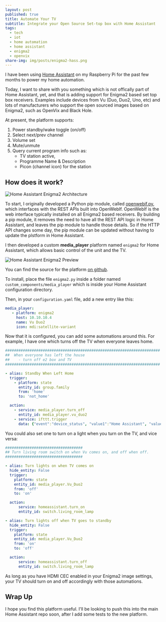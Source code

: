 ```yaml
---
layout: post
published: true
title: Automate Your TV
subtitle: Integrate your Open Source Set-top box with Home Assistant
tags:
  - tech
  - iot
  - home automation
  - home assistant
  - enigma2
  - openvix
share-img: img/posts/enigma2-hass.png
---
```

I have been using [Home Assistant][1] on my Raspberry Pi for the past few months to power my home automation. 

Today, I want to share with you something which is not offically part of Home Assistant, yet, and that is adding support for Enigma2 based set top box receivers. Examples include devices from Vu (Duo, Duo2, Uno, etc) and lots of manufacturers who support the open sourced images based on Enigma2, such as OpenVix and Black Hole.

At present, the platform supports:

1. Power standby/wake toggle (on/off)
2. Select next/prev channel
3. Volume set
4. Mute/unmute
5. Query current program info such as:
	- TV station active, 
    - Programme Name & Description
    - Picon (channel icon) for the station

## How does it work?

![Home Assistant Enigma2 Architecture]({{site.baseurl}}/img/posts/enigma2-hass.png)

To start, I originally developed a Python pip module, called [openwebif.py][2], which interfaces with the REST APIs built into OpenWebIf. OpenWebIf is the web interface typically installed on all Enigma2 based receivers. By building a pip module, it removes the need to have all the REST API logic in Home Assistant, and leaves the pip module to handle those details. So if the HTTP API changes some day, the pip module can be updated without having to update the plstform in Home Assistant.

I then developed a custom **media_player** platform named `enigma2` for Home Assistant, which allows basic control of the unit and the TV. 


![Home Assistant Enigma2 Preview]({{site.baseurl}}/img/posts/enigma2gif.gif)

You can find the source for the platform [on github][3]. 

To install, place the file `enigma2.py` inside a folder named  `custom_components/media_player` which is inside your Home Assistant configuration directory.

Then, in your `configuration.yaml` file, add a new entry like this:
```yaml
media_player:
   - platform: enigma2
     host: 10.10.10.4
     name: Vu Duo2
     icon: mdi:satellite-variant
```

Now that it is configured, you can add some automations around this. For example, I have one which turns off the TV when everyone leaves home.

```yaml
######################################################################
##  When everyone has left the house
##    - turn off e2 box and TV
######################################################################

- alias: Standby When Left Home
  trigger:
    - platform: state
      entity_id: group.family
      from: 'home'
      to: 'not_home'

  action:
    - service: media_player.turn_off
      entity_id: media_player.vu_duo2
    - service: ifttt.trigger
      data: {"event":"device_status", "value1":"Home Assistant", "value2":"Everyone Away From Home Triggered"}
```
You could also set one to turn on a light when you turn on the TV, and vice versa:

```yaml
###################################
## Turn living room switch on when Vu comes on, and off when off.
###################################

- alias: Turn lights on when TV comes on
  hide_entity: False
  trigger:
    platform: state
    entity_id: media_player.Vu_Duo2
    from: 'off'
    to: 'on'

  action:
      service: homeassistant.turn_on
      entity_id: switch.living_room_lamp

- alias: Turn lights off when TV goes to standby
  hide_entity: False
  trigger:
    platform: state
    entity_id: media_player.Vu_Duo2
    from: 'on'
    to: 'off'

  action:
      service: homeassistant.turn_off
      entity_id: switch.living_room_lamp
```
As long as you have HDMI CEC enabled in your Enigma2 image settings, your TV should turn on and off accordingly with those automations.

## Wrap Up
I hope you find this platform useful. I'll be looking to push this into the main Home Assistant repo soon, after I add some tests to the new platform. 


[1]: https://home-assistant.io
[2]: https://github.com/fbradyirl/openwebif.py
[3]: https://github.com/fbradyirl/home_assistant_custom_components
